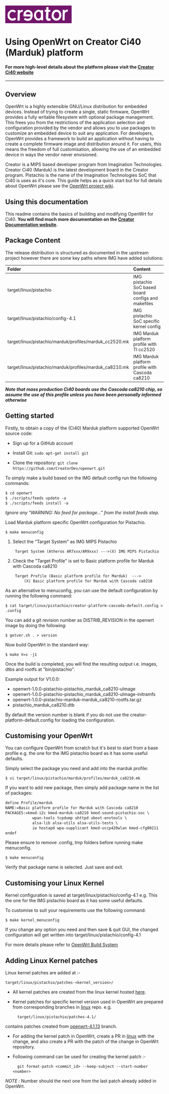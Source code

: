 
![Creator logo](creatorlogo.png)

# Using OpenWrt on Creator Ci40 (Marduk) platform

#### For more high-level details about the platform please visit the [Creator Ci40 website](https://community.imgtec.com/platforms/creator-ci40/)
----

## Overview

OpenWrt is a highly extensible GNU/Linux distribution for embedded devices. Instead of trying to create a single, static firmware,
OpenWrt provides a fully writable filesystem with optional package management. This frees you from the restrictions of the application
 selection and configuration provided by the vendor and allows you to use packages to customize an embedded device to suit any application.
For developers, OpenWrt provides a framework to build an application without having to create a complete firmware image and distribution around it.
For users, this means the freedom of full customisation, allowing the use of an embedded device in ways the vendor never envisioned.

Creator is a MIPS based developer program from Imagination Technologies. Creator Ci40 (Marduk) is the latest development board in the Creator program. Pistachio is the name of the Imagination Technologies SoC that Ci40 is uses as it's core.
This guide helps as a quick start but for full details about OpenWrt please see the [OpenWrt project wiki](http://wiki.openwrt.org/doc/start).


## Using this documentation

This readme contains the basics of building and modifying OpenWrt for Ci40. **You will find much more documentation on the [Creator Documentation website](https://docs.creatordev.io/ci40/guides/developer-guide/).**

## Package Content

The release distribution is structured as documented in the upstream project however
there are some key paths where IMG have added solutions:

| Folder              				| Content                                              							|
| :----               				| :----                                                							|
| target/linux/pistachio			| IMG pistachio SoC based board configs and makefiles   						|
| target/linux/pistachio/config-4.1		| IMG pistachio SoC specific kernel config							        |
| target/linux/pistachio/marduk/profiles/marduk_cc2520.mk	| IMG Marduk platform profile with TI cc2520	|
| target/linux/pistachio/marduk/profiles/marduk_ca8210.mk	| IMG Marduk platform profile with Cascoda ca8210  |

***Note that mass production Ci40 boards use the Cascoda ca8210 chip, so assume the use of this profile unless you have been personally informed otherwise***

## Getting started

Firstly, to obtain a copy of the (Ci40) Marduk platform supported OpenWrt source code:

 * Sign up for a GitHub account

 * Install Git:  ```` sudo apt-get install git ````

 * Clone the repository: ```` git clone https://github.com/CreatorDev/openwrt.git ````

To simply make a build based on the IMG default config run the following commands:

    $ cd openwrt
    $ ./scripts/feeds update -a
    $ ./scripts/feeds install -a

_Ignore any "WARNING: No feed for package..." from the install feeds step._

Load Marduk platform specific OpenWrt configuration for Pistachio.

    $ make menuconfig

1. Select the "Target System" as IMG MIPS Pistachio

        Target System (Atheros AR7xxx/AR9xxx) --->(X) IMG MIPS Pistachio

2. Check the "Target Profile" is set to Basic platform profile for Marduk with Cascoda ca8210

        Target Profile (Basic platform profile for Marduk)  --->
            (X) Basic platform profile for Marduk with Cascoda ca8210

As an alternative to menuconfig, you can use the default configuration by running the following command:

    $ cat target/linux/pistachio/creator-platform-cascoda-default.config > .config

You can add a git revision number as DISTRIB_REVISION in the openwrt image by doing the following:

    $ getver.sh . > version

Now build OpenWrt in the standard way:

    $ make V=s -j1

Once the build is completed, you will find the resulting output i.e. images, dtbs and rootfs at "bin/pistachio".

Example output for V1.0.0:

- openwrt-1.0.0-pistachio-pistachio_marduk_ca8210-uImage
- openwrt-1.0.0-pistachio-pistachio_marduk_ca8210-uImage-initramfs
- openwrt-1.0.0-pistachio-marduk-marduk_ca8210-rootfs.tar.gz
- pistachio_marduk_ca8210.dtb

By default the version number is blank if you do not use the creator-platform-default.config for loading the configuration.

## Customising your OpenWrt
You can configure OpenWrt from scratch but it's best to start from a base profile
e.g. the one for the IMG pistachio board as it has some useful defaults.

Simply select the package you need and add into the marduk profile:

    $ vi target/linux/pistachio/marduk/profiles/marduk_ca8210.mk

If you want to add new package, then simply add package name in the list of packages:

    define Profile/marduk
    NAME:=Basic platform profile for Marduk with Cascoda ca8210
    PACKAGES:=kmod-i2c kmod-marduk-ca8210 kmod-sound-pistachio-soc \
                wpan-tools tcpdump uhttpd uboot-envtools \
                alsa-lib alsa-utils alsa-utils-tests \
                iw hostapd wpa-supplicant kmod-uccp420wlan kmod-cfg80211
    endef

Please ensure to remove .config, tmp folders before running make menuconfig.

    $ make menuconfig

Verify that package name is selected. Just save and exit.

## Customising your Linux Kernel

Kernel configuration is saved at target/linux/pistachio/config-4.1
e.g. This the one for the IMG pistachio board as it has some useful defaults.

To customise to suit your requirements use the following command:

    $ make kernel_menuconfig

If you change any option you need and then save & quit GUI, the changed configuration will get written into target/linux/pistachio/config-4.1

For more details please refer to [OpenWrt Build System]("http://wiki.openwrt.org/doc/howto/build")

## Adding Linux Kernel patches
Linux kernel patches are added at :-

    target/linux/pistachio/patches-<kernel_version>/

* All kernel patches are created from the linux kernel hosted [here](https://github.com/CreatorDev/linux).
* Kernel patches for specific kernel version used in OpenWrt are prepared from corresponding branches in [linux](https://github.com/CreatorDev/linux) repo. e.g.

        target/linux/pistachio/patches-4.1/

contains patches created from [openwrt-4.1.13](https://github.com/CreatorDev/linux/tree/openwrt-4.1.13) branch.
* For adding the kernel patch in OpenWrt, create a PR in [linux](https://github.com/CreatorDev/linux) with the change, and also create a PR with the patch of the change in OpenWrt repository.
* Following command can be used for creating the kernel patch :-

        git format-patch <commit_id> --keep-subject --start-number <number>

*NOTE :* Number should the next one from the last patch already added in OpenWrt.
